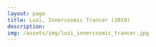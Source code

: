 ```yaml
---
layout: page
title: Luzi, Innercosmic Trancer (2019)
description:
img: /assets/img/luzi_innercosmic_trancer.jpg
---
```

